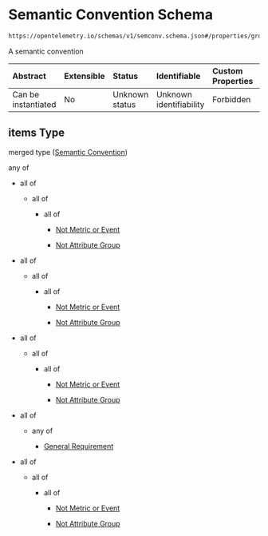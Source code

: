 # Semantic Convention Schema

```txt
https://opentelemetry.io/schemas/v1/semconv.schema.json#/properties/groups/items
```

A semantic convention

| Abstract            | Extensible | Status         | Identifiable            | Custom Properties | Additional Properties | Access Restrictions | Defined In                                                                           |
| :------------------ | :--------- | :------------- | :---------------------- | :---------------- | :-------------------- | :------------------ | :----------------------------------------------------------------------------------- |
| Can be instantiated | No         | Unknown status | Unknown identifiability | Forbidden         | Allowed               | none                | [semconv.schema.json\*](../../../schemas/semconv.schema.json "open original schema") |

## items Type

merged type ([Semantic Convention](../groups/semconv-properties-groups-semantic-convention.md))

any of

* all of

  * all of

    * all of

      * [Not Metric or Event](../semantic/semconv-opentelemetry-semantic-convention-schema-definitions-semantic-convention-base-allof-not-metric-or-event.md "check type definition")

      * [Not Attribute Group](../semantic/semconv-opentelemetry-semantic-convention-schema-definitions-semantic-convention-base-allof-not-attribute-group.md "check type definition")

* all of

  * all of

    * all of

      * [Not Metric or Event](../semantic/semconv-opentelemetry-semantic-convention-schema-definitions-semantic-convention-base-allof-not-metric-or-event.md "check type definition")

      * [Not Attribute Group](../semantic/semconv-opentelemetry-semantic-convention-schema-definitions-semantic-convention-base-allof-not-attribute-group.md "check type definition")

* all of

  * all of

    * all of

      * [Not Metric or Event](../semantic/semconv-opentelemetry-semantic-convention-schema-definitions-semantic-convention-base-allof-not-metric-or-event.md "check type definition")

      * [Not Attribute Group](../semantic/semconv-opentelemetry-semantic-convention-schema-definitions-semantic-convention-base-allof-not-attribute-group.md "check type definition")

* all of

  * any of

    * [General Requirement](../event/semconv-opentelemetry-semantic-convention-schema-definitions-event-anyof-general-requirement.md "check type definition")

* all of

  * all of

    * all of

      * [Not Metric or Event](../semantic/semconv-opentelemetry-semantic-convention-schema-definitions-semantic-convention-base-allof-not-metric-or-event.md "check type definition")

      * [Not Attribute Group](../semantic/semconv-opentelemetry-semantic-convention-schema-definitions-semantic-convention-base-allof-not-attribute-group.md "check type definition")
